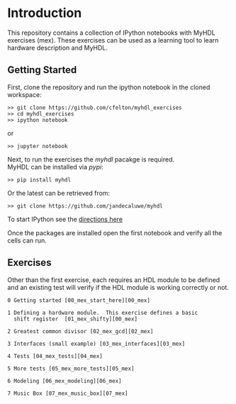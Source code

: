

# Introduction
This repository contains a collection of IPython notebooks
with MyHDL exercises (mex).  These exercises can be used as 
a learning tool to learn hardware description and MyHDL.


## Getting Started
First, clone the repository and run the ipython notebook in the 
cloned workspace:

    >> git clone https://github.com/cfelton/myhdl_exercises
    >> cd myhdl_exercises
    >> ipython notebook

or

    >> jupyter notebook
    
Next, to run the exercises the *myhdl* pacakge is required.  
MyHDL can be installed via *pypi*:

    >> pip install myhdl

Or the latest can be retrieved from:

    >> git clone https://github.com/jandecaluwe/myhdl
    
To start IPython see the [directions here](http://jupyter-notebook-beginner-guide.readthedocs.org/en/latest/)

Once the packages are installed open the first notebook and 
verify all the cells can run.


## Exercises
Other than the first exercise, each requires an HDL module to be
defined and an existing test will verify if the HDL module is 
working correctly or not.

    0 Getting started [00_mex_start_here][00_mex]

    1 Defining a hardware module.  This exercise defines a basic
      shift register  [01_mex_shifty][00_mex]

    2 Greatest common divisor [02_mex_gcd][02_mex]

    3 Interfaces (small example) [03_mex_interfaces][03_mex] 

    4 Tests [04_mex_tests][04_mex]

    5 More tests [05_mex_more_tests][05_mex]
    
    6 Modeling [06_mex_modeling][06_mex]

    7 Music Box [07_mex_music_box][07_mex]


[00_mex]: https://github.com/cfelton/myhdl_exercises/blob/master/00_mex_start_here.ipynb
[01_mex]: https://github.com/cfelton/myhdl_exercises/blob/master/01_mex_shifty.ipynb
[02_mex]: https://github.com/cfelton/myhdl_exercises/blob/master/02_mex_gcd.ipynb
[03_mex]: https://github.com/cfelton/myhdl_exercises/blob/master/03_mex_interfaces.ipynb
[04_mex]: https://github.com/cfelton/myhdl_exercises/blob/master/04_mex_tests.ipynb
[05_mex]: https://github.com/cfelton/myhdl_exercises/blob/master/05_mex_more_tests.ipynb
[06_mex]: https://github.com/cfelton/myhdl_exercises/blob/master/06_mex_modeling.ipynb
[07_mex]: https://github.com/cfelton/myhdl_exercises/blob/master/07_mex_music_box.ipynb
